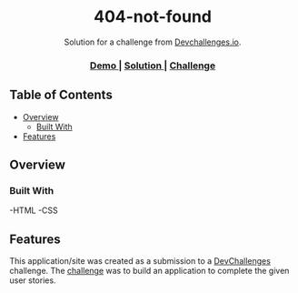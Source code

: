 <!-- Please update value in the {}  -->

<h1 align="center">404-not-found</h1>

<div align="center">
   Solution for a challenge from  <a href="http://devchallenges.io" target="_blank">Devchallenges.io</a>.
</div>

<div align="center">
  
    
  <h3>
    <a href="https://venky-cs.github.io/404-not-found/"> <!-- palitan mo to  -->
      Demo
    </a>
    <span> | </span>
    <a href="https://github.com/venky-cs/404-not-found"> <!-- palitan mo to  -->
      Solution
    </a>
    <span> | </span>
    <a href="https://devchallenges.io/challenges/wBunSb7FPrIepJZAg0sY">
      Challenge
    </a>
  </h3>
</div>

<!-- TABLE OF CONTENTS -->

## Table of Contents

- [Overview](#overview)
  - [Built With](#built-with)
- [Features](#features)

<!-- OVERVIEW -->

## Overview

<!-- ![screenshot](link ng screenshot)  

  <img src="../assets/screenshots.png" alt="Desktop and Mobile view"> -->
### Built With

<!-- This section should list any major frameworks that you built your project using. Here are a few examples.-->

-HTML
-CSS

## Features

<!-- List the features of your application or follow the template. Don't share the figma file here 🙂 -->

This application/site was created as a submission to a [DevChallenges](https://devchallenges.io/challenges) challenge. The [challenge](https://devchallenges.io/challenges/wBunSb7FPrIepJZAg0sY) was to build an application to complete the given user stories.
